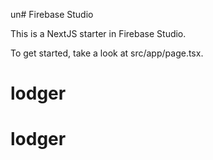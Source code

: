 un# Firebase Studio

This is a NextJS starter in Firebase Studio.

To get started, take a look at src/app/page.tsx.
# lodger
# lodger
